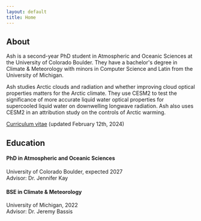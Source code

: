 ```yaml
---
layout: default
title: Home
---
```


## About

Ash is a second-year PhD student in Atmospheric and Oceanic Sciences at the University of Colorado Boulder. They have a bachelor's degree in Climate & Meteorology with minors in Computer Science and Latin from the University of Michigan.

Ash studies Arctic clouds and radiation and whether improving cloud optical properties matters for the Arctic climate. They use CESM2 to test the significance of more accurate liquid water optical properties for supercooled liquid water on downwelling longwave radiation. Ash also uses CESM2 in an attribution study on the controls of Arctic warming.

[Curriculum vitae](/assets/pdfs/Gilbert_CV_02122024.pdf) (updated February 12th, 2024)


## Education

#### PhD in Atmospheric and Oceanic Sciences
University of Colorado Boulder, expected 2027
<br>
Advisor: Dr. Jennifer Kay

#### BSE in Climate & Meteorology
University of Michigan, 2022
<br>
Advisor: Dr. Jeremy Bassis

